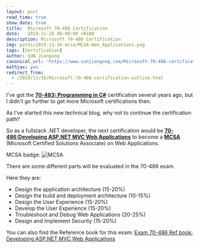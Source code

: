 ```yaml
---
layout: post
read_time: true
show_date: true
title:  Microsoft 70-486 Certification
date:   2019-11-26 08:00:00 +0100
description: Microsoft 70-486 Certification
img: posts/2019-11-16-mcsa/MCSA-Web_Applications.png
tags: [Certification]
author: SUN Jiangong
canonical_url: 'https://www.sunjiangong.com/Microsoft-70-486-certification-outline.html'
mathjax: yes
redirect_from:
  - /2019/11/16/Microsoft-70-486-certification-outline.html
---
```



I've got the [**70-483: Programming in C#**](https://www.microsoft.com/en-us/learning/exam-70-483.aspx) certification several years ago, but I didn't go further to get more Microsoft certifications then. 

As I've started this new technical blog, why not to continue the certification path?

So as a fullstack .NET developer, the next certification would be [**70-486:Developing ASP.NET MVC Web Applications**](https://www.microsoft.com/en-us/learning/exam-70-486.aspx) to become a [**MCSA**](https://www.microsoft.com/en-us/learning/mcsa-web-applications-certification.aspx) (Microsoft Certified Solutions Associate) on Web Applications.

<!--more-->

MCSA badge:
![MCSA](./../../../assets/img/posts/2019-11-16-mcsa/MCSA-Web_Applications.png)



There are some different parts will be evaluated in the 70-486 exam.

Here they are:
* Design the application architecture (15-20%)
* Design the build and deployment architecture (10-15%)
* Design the User Experience (15-20%)
* Develop the User Experience (15-20%)
* Troubleshoot and Debug Web Applications (20-25%)
* Design and Implement Security (15-20%)


You can also find the Reference book for this exam: [Exam 70-486 Ref book: Developing ASP.NET MVC Web Applications](https://github.com/hellomrsun/Dotnet-Interview/blob/master/读书笔记/70-486/Exam%20Ref%2070-486%20Developing%20ASP.NET%20MVC%204%20Web%20Applications.pdf)

